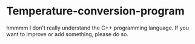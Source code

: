 # Temperature-conversion-program
hmmmm I don't really understand the C++ programming language. If you want to improve or add something, please do so.
